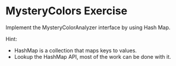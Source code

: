 MysteryColors Exercise
======================

Implement the MysteryColorAnalyzer interface by using Hash Map.

Hint:
* HashMap is a collection that maps keys to values.
* Lookup the HashMap API, most of the work can be done with it.

